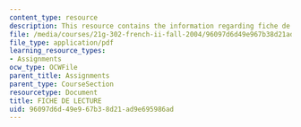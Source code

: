 ```yaml
---
content_type: resource
description: This resource contains the information regarding fiche de lecture.
file: /media/courses/21g-302-french-ii-fall-2004/96097d6d49e967b38d21ad9e695986ad_MIT21G_302_F04_lecture_N.pdf
file_type: application/pdf
learning_resource_types:
- Assignments
ocw_type: OCWFile
parent_title: Assignments
parent_type: CourseSection
resourcetype: Document
title: FICHE DE LECTURE
uid: 96097d6d-49e9-67b3-8d21-ad9e695986ad
---
```

